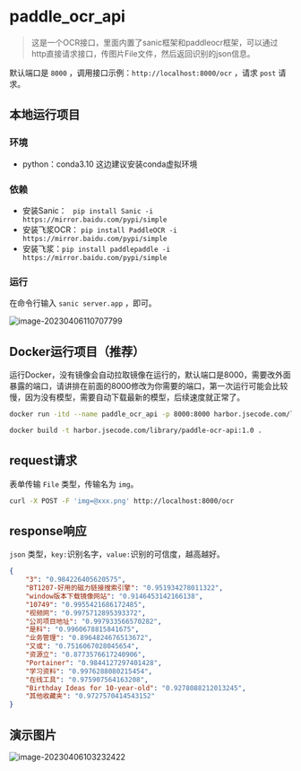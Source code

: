 # paddle_ocr_api

>  这是一个OCR接口，里面内置了sanic框架和paddleocr框架，可以通过http直接请求接口，传图片File文件，然后返回识别的json信息。

默认端口是 `8000` ，调用接口示例：`http://localhost:8000/ocr` ，请求 `post` 请求。

## 本地运行项目

### 环境

+ python：conda3.10   这边建议安装conda虚拟环境

### 依赖

+ 安装Sanic： ` pip install Sanic -i https://mirror.baidu.com/pypi/simple` 
+ 安装飞浆OCR： `pip install PaddleOCR -i https://mirror.baidu.com/pypi/simple` 
+ 安装飞浆：`pip install paddlepaddle -i https://mirror.baidu.com/pypi/simple`

### 运行

在命令行输入 `sanic server.app` ，即可。

![image-20230406110707799](https://fastly.jsdelivr.net/gh/HeiDaotu/img-bucket/img/202304061107692.png)

## Docker运行项目（推荐）

运行Docker，没有镜像会自动拉取镜像在运行的，默认端口是8000，需要改外面暴露的端口，请讲排在前面的8000修改为你需要的端口，第一次运行可能会比较慢，因为没有模型，需要自动下载最新的模型，后续速度就正常了。

```bash
docker run -itd --name paddle_ocr_api -p 8000:8000 harbor.jsecode.com/library/paddle-ocr-api
```

```bash
docker build -t harbor.jsecode.com/library/paddle-ocr-api:1.0 .
```



## request请求

表单传输 `File` 类型，传输名为 `img`。

```bash
curl -X POST -F 'img=@xxx.png' http://localhost:8000/ocr
```

## response响应

`json` 类型，`key:`识别名字，`value:`识别的可信度，越高越好。

```json
{
    "3": "0.984226405620575",
    "BT1207-好用的磁力链接搜索引擎": "0.951934278011322",
    "window版本下载镜像网站": "0.9146453142166138",
    "10749": "0.9955421686172485",
    "视频网": "0.9975712895393372",
    "公司项目地址": "0.997933566570282",
    "是科": "0.9960678815841675",
    "业务管理": "0.8964824676513672",
    "又或": "0.7516067028045654",
    "资源立": "0.8773576617240906",
    "Portainer": "0.9844127297401428",
    "学习资料": "0.9976288080215454",
    "在线工具": "0.975907564163208",
    "Birthday Ideas for 10-year-old": "0.9278088212013245",
    "其他收藏夹": "0.9727570414543152"
}
```

## 演示图片

![image-20230406103232422](https://fastly.jsdelivr.net/gh/HeiDaotu/img-bucket/img/202304061035857.png)